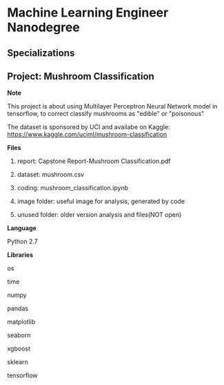 # Machine Learning Engineer Nanodegree
## Specializations
## Project: Mushroom Classification

**Note**

This project is about using Multilayer Perceptron Neural Network model in tensorflow, 
to correct classify mushrooms as "edible" or "poisonous"

The dataset is sponsored by UCI and availabe on Kaggle: https://www.kaggle.com/uciml/mushroom-classification

**Files**

1. report: Capstone Report-Mushroom Classification.pdf

2. dataset: mushroom.csv

3. coding: mushroom_classification.ipynb

4. image folder: useful image for analysis, generated by code

5. unused folder: older version analysis and files(NOT open)


**Language**

Python 2.7

**Libraries**

os

time

numpy

pandas

matplotlib

seaborn

xgboost

sklearn

tensorflow